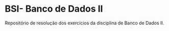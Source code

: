 # BSI- Banco de Dados II

Repositório de resolução dos exercícios da disciplina de Banco de Dados II.
